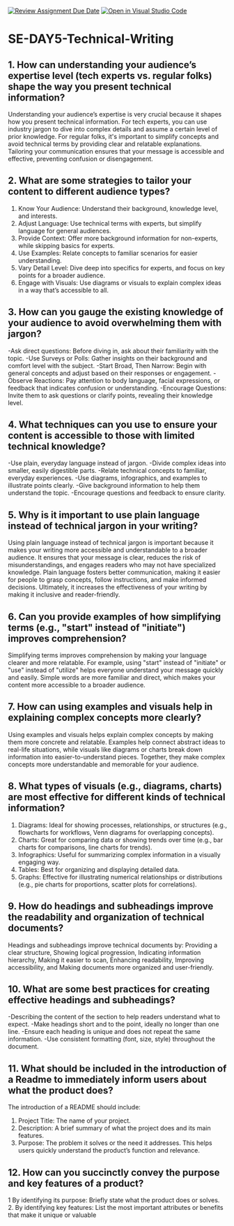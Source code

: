 [![Review Assignment Due Date](https://classroom.github.com/assets/deadline-readme-button-22041afd0340ce965d47ae6ef1cefeee28c7c493a6346c4f15d667ab976d596c.svg)](https://classroom.github.com/a/zsAR-pyY)
[![Open in Visual Studio Code](https://classroom.github.com/assets/open-in-vscode-2e0aaae1b6195c2367325f4f02e2d04e9abb55f0b24a779b69b11b9e10269abc.svg)](https://classroom.github.com/online_ide?assignment_repo_id=15758155&assignment_repo_type=AssignmentRepo)
# SE-DAY5-Technical-Writing

## 1. How can understanding your audience’s expertise level (tech experts vs. regular folks) shape the way you present technical information?
Understanding your audience’s expertise is very crucial because it shapes how you present technical information. For tech experts, you can use industry jargon to dive into complex details and assume a certain level of prior knowledge. For regular folks, it's important to simplify concepts and avoid technical terms by providing clear and relatable explanations. Tailoring your communication ensures that your message is accessible and effective, preventing confusion or disengagement.

## 2. What are some strategies to tailor your content to different audience types?
1. Know Your Audience: Understand their background, knowledge level, and interests.
2. Adjust Language: Use technical terms with experts, but simplify language for general audiences.
3. Provide Context: Offer more background information for non-experts, while skipping basics for experts.
4. Use Examples: Relate concepts to familiar scenarios for easier understanding.
5. Vary Detail Level: Dive deep into specifics for experts, and focus on key points for a broader audience.
6. Engage with Visuals: Use diagrams or visuals to explain complex ideas in a way that’s accessible to all.
   
## 3. How can you gauge the existing knowledge of your audience to avoid overwhelming them with jargon?
-Ask direct questions: Before diving in, ask about their familiarity with the topic.
-Use Surveys or Polls: Gather insights on their background and comfort level with the subject.
-Start Broad, Then Narrow: Begin with general concepts and adjust based on their responses or engagement.
-Observe Reactions: Pay attention to body language, facial expressions, or feedback that indicates confusion or understanding.
-Encourage Questions: Invite them to ask questions or clarify points, revealing their knowledge level.

## 4. What techniques can you use to ensure your content is accessible to those with limited technical knowledge?
-Use plain, everyday language instead of jargon.
-Divide complex ideas into smaller, easily digestible parts.
-Relate technical concepts to familiar, everyday experiences.
-Use diagrams, infographics, and examples to illustrate points clearly.
-Give background information to help them understand the topic.
-Encourage questions and feedback to ensure clarity.

## 5. Why is it important to use plain language instead of technical jargon in your writing?
Using plain language instead of technical jargon is important because it makes your writing more accessible and understandable to a broader audience. It ensures that your message is clear, reduces the risk of misunderstandings, and engages readers who may not have specialized knowledge. Plain language fosters better communication, making it easier for people to grasp concepts, follow instructions, and make informed decisions. Ultimately, it increases the effectiveness of your writing by making it inclusive and reader-friendly.

## 6. Can you provide examples of how simplifying terms (e.g., "start" instead of "initiate") improves comprehension?
Simplifying terms improves comprehension by making your language clearer and more relatable. For example, using "start" instead of "initiate" or "use" instead of "utilize" helps everyone understand your message quickly and easily. Simple words are more familiar and direct, which makes your content more accessible to a broader audience.

## 7. How can using examples and visuals help in explaining complex concepts more clearly?
Using examples and visuals helps explain complex concepts by making them more concrete and relatable. Examples help connect abstract ideas to real-life situations, while visuals like diagrams or charts break down information into easier-to-understand pieces. Together, they make complex concepts more understandable and memorable for your audience.

## 8. What types of visuals (e.g., diagrams, charts) are most effective for different kinds of technical information?
1. Diagrams: Ideal for showing processes, relationships, or structures (e.g., flowcharts for workflows, Venn diagrams for overlapping concepts).
2. Charts: Great for comparing data or showing trends over time (e.g., bar charts for comparisons, line charts for trends).
3. Infographics: Useful for summarizing complex information in a visually engaging way.
4. Tables: Best for organizing and displaying detailed data.
5. Graphs: Effective for illustrating numerical relationships or distributions (e.g., pie charts for proportions, scatter plots for correlations).
   
## 9. How do headings and subheadings improve the readability and organization of technical documents?
Headings and subheadings improve technical documents by:
Providing a clear structure, Showing logical progression, Indicating information hierarchy, Making it easier to scan, Enhancing readability, Improving accessibility, and Making documents more organized and user-friendly.

## 10. What are some best practices for creating effective headings and subheadings?
-Describing the content of the section to help readers understand what to expect. 
-Make headings short and to the point, ideally no longer than one line.
-Ensure each heading is unique and does not repeat the same information.
-Use consistent formatting (font, size, style) throughout the document.

## 11. What should be included in the introduction of a Readme to immediately inform users about what the product does?
The introduction of a README should include:
1. Project Title: The name of your project.
2. Description: A brief summary of what the project does and its main features.
3. Purpose: The problem it solves or the need it addresses.
This helps users quickly understand the product’s function and relevance.

## 12. How can you succinctly convey the purpose and key features of a product?
1 By identifying its purpose: Briefly state what the product does or solves.   
2. By identifying key features: List the most important attributes or benefits that make it unique or valuable
